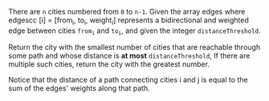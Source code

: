 There are `n` cities numbered from `0` to `n-1`. Given the array edges where edgescc
[i] = [from<sub>i</sub>, to<sub>i</sub>, weight<sub>i</sub>] represents a bidirectional and weighted edge between cities <code>from<sub>i</sub></code> and <code>to<sub>i</sub></code>, and given the integer `distanceThreshold`.

Return the city with the smallest number of cities that are reachable through some path and whose distance is **at most** `distanceThreshold`, If there are multiple such cities, return the city with the greatest number.

Notice that the distance of a path connecting cities i and j is equal to the sum of the edges' weights along that path.